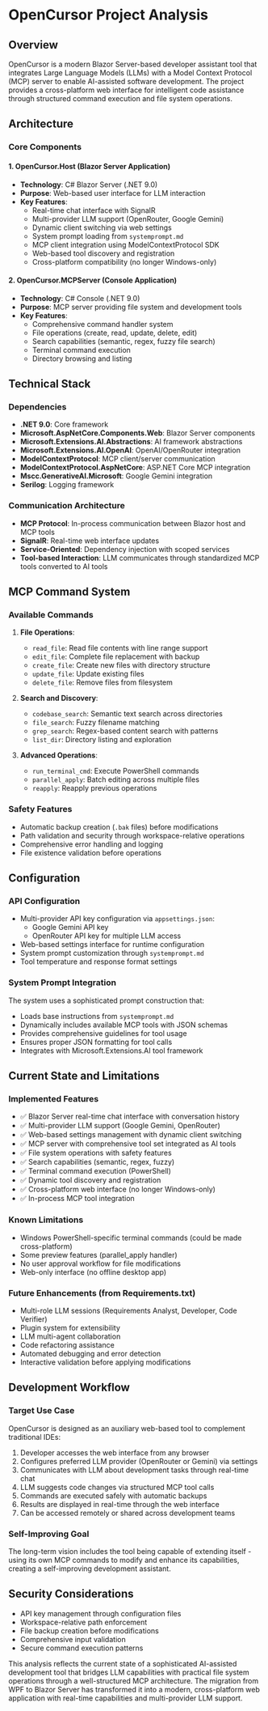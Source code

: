 # OpenCursor Project Analysis

## Overview
OpenCursor is a modern Blazor Server-based developer assistant tool that integrates Large Language Models (LLMs) with a Model Context Protocol (MCP) server to enable AI-assisted software development. The project provides a cross-platform web interface for intelligent code assistance through structured command execution and file system operations.

## Architecture

### Core Components

#### 1. OpenCursor.Host (Blazor Server Application)
- **Technology**: C# Blazor Server (.NET 9.0)
- **Purpose**: Web-based user interface for LLM interaction
- **Key Features**:
  - Real-time chat interface with SignalR
  - Multi-provider LLM support (OpenRouter, Google Gemini)
  - Dynamic client switching via web settings
  - System prompt loading from `systemprompt.md`
  - MCP client integration using ModelContextProtocol SDK
  - Web-based tool discovery and registration
  - Cross-platform compatibility (no longer Windows-only)

#### 2. OpenCursor.MCPServer (Console Application)
- **Technology**: C# Console (.NET 9.0)
- **Purpose**: MCP server providing file system and development tools
- **Key Features**:
  - Comprehensive command handler system
  - File operations (create, read, update, delete, edit)
  - Search capabilities (semantic, regex, fuzzy file search)
  - Terminal command execution
  - Directory browsing and listing

## Technical Stack

### Dependencies
- **.NET 9.0**: Core framework
- **Microsoft.AspNetCore.Components.Web**: Blazor Server components
- **Microsoft.Extensions.AI.Abstractions**: AI framework abstractions
- **Microsoft.Extensions.AI.OpenAI**: OpenAI/OpenRouter integration
- **ModelContextProtocol**: MCP client/server communication
- **ModelContextProtocol.AspNetCore**: ASP.NET Core MCP integration
- **Mscc.GenerativeAI.Microsoft**: Google Gemini integration
- **Serilog**: Logging framework

### Communication Architecture
- **MCP Protocol**: In-process communication between Blazor host and MCP tools
- **SignalR**: Real-time web interface updates
- **Service-Oriented**: Dependency injection with scoped services
- **Tool-based Interaction**: LLM communicates through standardized MCP tools converted to AI tools

## MCP Command System

### Available Commands
1. **File Operations**:
   - `read_file`: Read file contents with line range support
   - `edit_file`: Complete file replacement with backup
   - `create_file`: Create new files with directory structure
   - `update_file`: Update existing files
   - `delete_file`: Remove files from filesystem

2. **Search and Discovery**:
   - `codebase_search`: Semantic text search across directories
   - `file_search`: Fuzzy filename matching
   - `grep_search`: Regex-based content search with patterns
   - `list_dir`: Directory listing and exploration

3. **Advanced Operations**:
   - `run_terminal_cmd`: Execute PowerShell commands
   - `parallel_apply`: Batch editing across multiple files
   - `reapply`: Reapply previous operations

### Safety Features
- Automatic backup creation (`.bak` files) before modifications
- Path validation and security through workspace-relative operations
- Comprehensive error handling and logging
- File existence validation before operations

## Configuration

### API Configuration
- Multi-provider API key configuration via `appsettings.json`:
  - Google Gemini API key
  - OpenRouter API key for multiple LLM access
- Web-based settings interface for runtime configuration
- System prompt customization through `systemprompt.md`
- Tool temperature and response format settings

### System Prompt Integration
The system uses a sophisticated prompt construction that:
- Loads base instructions from `systemprompt.md`
- Dynamically includes available MCP tools with JSON schemas
- Provides comprehensive guidelines for tool usage
- Ensures proper JSON formatting for tool calls
- Integrates with Microsoft.Extensions.AI tool framework

## Current State and Limitations

### Implemented Features
- ✅ Blazor Server real-time chat interface with conversation history
- ✅ Multi-provider LLM support (Google Gemini, OpenRouter)
- ✅ Web-based settings management with dynamic client switching
- ✅ MCP server with comprehensive tool set integrated as AI tools
- ✅ File system operations with safety features
- ✅ Search capabilities (semantic, regex, fuzzy)
- ✅ Terminal command execution (PowerShell)
- ✅ Dynamic tool discovery and registration
- ✅ Cross-platform web interface (no longer Windows-only)
- ✅ In-process MCP tool integration

### Known Limitations
- Windows PowerShell-specific terminal commands (could be made cross-platform)
- Some preview features (parallel_apply handler)
- No user approval workflow for file modifications
- Web-only interface (no offline desktop app)

### Future Enhancements (from Requirements.txt)
- Multi-role LLM sessions (Requirements Analyst, Developer, Code Verifier)
- Plugin system for extensibility
- LLM multi-agent collaboration
- Code refactoring assistance
- Automated debugging and error detection
- Interactive validation before applying modifications

## Development Workflow

### Target Use Case
OpenCursor is designed as an auxiliary web-based tool to complement traditional IDEs:
1. Developer accesses the web interface from any browser
2. Configures preferred LLM provider (OpenRouter or Gemini) via settings
3. Communicates with LLM about development tasks through real-time chat
4. LLM suggests code changes via structured MCP tool calls
5. Commands are executed safely with automatic backups
6. Results are displayed in real-time through the web interface
7. Can be accessed remotely or shared across development teams

### Self-Improving Goal
The long-term vision includes the tool being capable of extending itself - using its own MCP commands to modify and enhance its capabilities, creating a self-improving development assistant.

## Security Considerations
- API key management through configuration files
- Workspace-relative path enforcement
- File backup creation before modifications
- Comprehensive input validation
- Secure command execution patterns

This analysis reflects the current state of a sophisticated AI-assisted development tool that bridges LLM capabilities with practical file system operations through a well-structured MCP architecture. The migration from WPF to Blazor Server has transformed it into a modern, cross-platform web application with real-time capabilities and multi-provider LLM support.